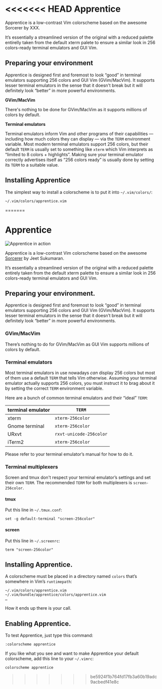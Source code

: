 <<<<<<< HEAD
Apprentice
==========

Apprentice is a low-contrast Vim colorscheme based on the awesome Sorcerer by XXX.

It’s essentially a streamlined version of the original with a reduced palette entirelly taken from the default xterm palete to ensure a similar look in 256 colors-ready terminal emulators and GUI Vim.

Preparing your environment
--------------------------

Apprentice is designed first and foremost to look “good” in terminal emulators supporting 256 colors and GUI Vim (GVim/MacVim). It supports lesser terminal emulators in the sense that it doesn't break but it will definitely look “better” in more powerful environments.

**GVim/MacVim**

There's nothing to be done for GVim/MacVim as it supports millions of colors by default.

**Terminal emulators**

Terminal emulators inform Vim and other programs of their capabilities — including how much colors they can display — via the `TERM` environment variable. Most modern terminal emulators support 256 colors, but their default `TERM` is usually set to something like `xterm` which Vim interprets as “limited to 8 colors + highlights”. Making sure your terminal emulator correctly advertises itself as “256 colors ready” is usually done by setting its `TERM` to a suitable value.

Installing Apprentice
---------------------

The simplest way to install a colorscheme is to put it into `~/.vim/colors/`:

    ~/.vim/colors/apprentice.vim
=======
# Apprentice

![Apprentice in action](https://raw.githubusercontent.com/romainl/Apprentice/master/screenshots/python.png)

Apprentice is a low-contrast Vim colorscheme based on the awesome [Sorcerer](http://www.vim.org/scripts/script.php?script_id=3299) by Jeet Sukumaran.

It’s essentially a streamlined version of the original with a reduced palette entirely taken from the default xterm palette to ensure a similar look in 256 colors-ready terminal emulators and GUI Vim.

## Preparing your environment.

Apprentice is designed first and foremost to look “good” in terminal emulators supporting 256 colors and GUI Vim (GVim/MacVim). It supports lesser terminal emulators in the sense that it doesn’t break but it will definitely look “better” in more powerful environments.

### GVim/MacVim

There’s nothing to do for GVim/MacVim as GUI Vim supports millions of colors by default.

### Terminal emulators

Most terminal emulators in use nowadays *can* display 256 colors but most of them use a default `TERM` that tells Vim otherwise. Assuming your terminal emulator actually supports 256 colors, you must instruct it to brag about it by setting the correct `TERM` environment variable.

Here are a bunch of common terminal emulators and their “ideal” `TERM`:

| terminal emulator | `TERM`                  |
|-------------------|-------------------------|
| xterm             | `xterm-256color`        |
| Gnome terminal    | `xterm-256color`        |
| URxvt             | `rxvt-unicode-256color` |
| iTerm2            | `xterm-256color`        |

Please refer to your terminal emulator’s manual for how to do it.

### Terminal multiplexers

Screen and tmux don't respect your terminal emulator’s settings and set their own `TERM`. The recommended `TERM` for both multiplexers is `screen-256color`.

#### tmux

Put this line in `~/.tmux.conf`:

    set -g default-terminal "screen-256color"

#### screen

Put this line in `~/.screenrc`:

    term "screen-256color"

## Installing Apprentice.

A colorscheme must be placed in a directory named `colors` that’s somewhere in Vim’s `runtimepath`:

    ~/.vim/colors/apprentice.vim
    ~/.vim/bundle/apprentice/colors/apprentice.vim
    …

How it ends up there is your call.

## Enabling Apprentice.

To test Apprentice, just type this command:

    :colorscheme apprentice

If you like what you see and want to make Apprentice your default colorscheme, add this line to your `~/.vimrc`:

    colorscheme apprentice
>>>>>>> be5924f1b764fd17fb3a60b19adc9acbedf41e8c
